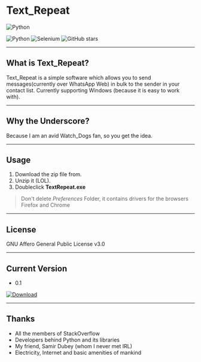 # Text_Repeat

![Python](https://www.python.org/static/community_logos/python-powered-w-100x40.png)

![Python](https://img.shields.io/badge/Python-3.7.0-blue.svg?style=flat&logo=Python)
![Selenium](https://img.shields.io/badge/Selenium-3.141.0-blue.svg)
![GitHub stars](https://img.shields.io/github/stars/1bl4z3r/Text_Repeat.svg?logo=GitHub&style=flat-square)

----
## What is Text_Repeat?
Text_Repeat is a simple software which allows you to send messages(currently over WhatsApp Web) in bulk to the sender in your contact list. Currently supporting Windows (because it is easy to work with).

----
## Why the Underscore?
Because I am an avid Watch_Dogs fan, so you get the idea.

----
## Usage
1. Download the zip file from.
2. Unzip it (LOL).
3. Doubleclick **TextRepeat.exe**

>Don't delete *Preferences* Folder, it contains drivers for the browsers Firefox and Chrome

----
## License
GNU Affero General Public License v3.0

----
## Current Version
* 0.1 

[![Download](https://img.shields.io/badge/Download%20v0.1-21.3%20MB-brightgreen.svg?style=for-the-badge&logo=Windows)](https://github.com/1bl4z3r/Text_Repeat/raw/Download/TextRepeatv0.1.zip)

----
## Thanks
- All the members of StackOverflow
- Developers behind Python and its libraries
- My friend, Samir Dubey (whom I never met IRL)
- Electricity, Internet and basic amenities of mankind
